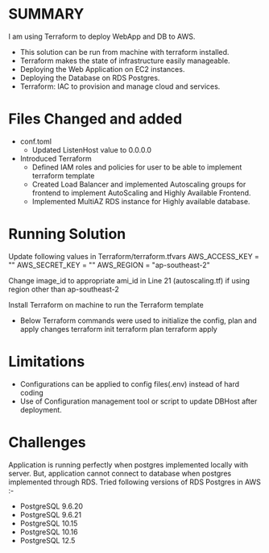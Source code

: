 # SUMMARY

I am using Terraform to deploy WebApp and DB to AWS.

- This solution can be run from machine with terraform installed.
- Terraform makes the state of infrastructure easily manageable.
- Deploying the Web Application on EC2 instances.
- Deploying the Database on RDS Postgres.
- Terraform: IAC to provision and manage cloud and services.

# Files Changed and added

- conf.toml
  - Updated ListenHost value to 0.0.0.0
- Introduced Terraform
  - Defined IAM roles and policies for user to be able to implement terraform template
  - Created Load Balancer and implemented Autoscaling groups for frontend to implement AutoScaling and Highly Available Frontend.
  - Implemented MultiAZ RDS instance for Highly available database.

# Running Solution

Update following values in Terraform/terraform.tfvars
AWS_ACCESS_KEY = ""
AWS_SECRET_KEY = ""
AWS_REGION = "ap-southeast-2"

Change image_id to appropriate ami_id in Line 21 (autoscaling.tf) if using region other than ap-southeast-2

Install Terraform on machine to run the Terraform template

- Below Terraform commands were used to initialize the config, plan and apply changes
  terraform init
  terraform plan
  terraform apply

# Limitations

- Configurations can be applied to config files(.env) instead of hard coding
- Use of Configuration management tool or script to update DBHost after deployment.

# Challenges

Application is running perfectly when postgres implemented locally with server. But, application cannot connect to database when postgres implemented through RDS.
Tried following versions of RDS Postgres in AWS :-

- PostgreSQL 9.6.20
- PostgreSQL 9.6.21
- PostgreSQL 10.15
- PostgreSQL 10.16
- PostgreSQL 12.5

